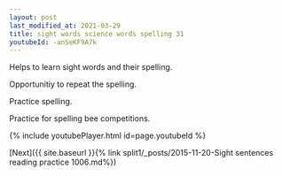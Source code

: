 ```yaml
---
layout: post
last_modified_at: 2021-03-29
title: sight words science words spelling 31
youtubeId: -anSeKF9A7k
---
```

 
 
Helps to learn sight words and their spelling.

Opportunitiy to repeat the spelling. 

Practice spelling. 
 
Practice for spelling bee competitions. 
 
{% include youtubePlayer.html id=page.youtubeId %}
 
 

[Next]({{ site.baseurl }}{% link  split1/_posts/2015-11-20-Sight sentences reading practice 1006.md%})
 

